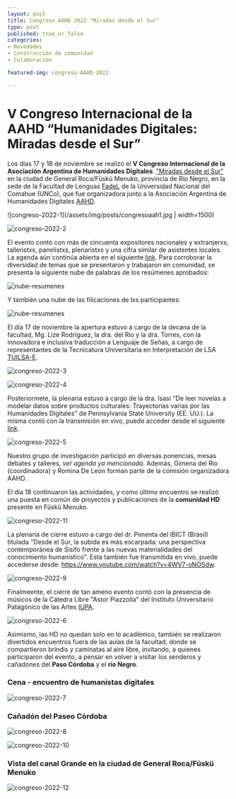 ```yaml
---
layout: post
title: Congreso AAHD 2022 "Miradas desde el Sur"
type: post
published: true_or_false
categories: 
- Novedades
- Construcción de comunidad
- Colaboración

featured-img: congreso-AAHD-2022

---
```


# V Congreso Internacional de la AAHD “Humanidades Digitales: Miradas desde el Sur”

Los días 17 y 18 de noviembre se realizó el **V Congreso Internacional de la Asociación Argentina de Humanidades Digitales**: ["Miradas desde el Sur"](https://www.aacademica.org/aahd2022) en la ciudad de General Roca/Füskü Menuko, provincia de Río Negro, en la sede de la Facultad de Lenguas [FadeL](https://fadelweb.uncoma.edu.ar/) de la Universidad Nacional del Comahue (UNCo), que fue organizadora junto a la Asociación Argentina de Humanidades Digitales [AAHD](https://www.aahd.net.ar/).

![congreso-2022-1](/assets/img/posts/congresoaah1.jpg | width=1500) 

![congreso-2022-2](/assets/img/posts/congresoaah2.jpg)

El evento contó con más de cincuenta expositores nacionales y extranjerxs, talleristxs, panelistxs, plenaristxs y una cifra similar de asistentes locales. La agenda aún continúa abierta en el siguiente [link](https://www.aacademica.org/aahd2022/tabs/program). Para corroborar la diversidad de temas que se presentaron y trabajaron en comunidad, se presenta la siguiente nube de palabras de los resúmenes aprobados:

![nube-resumenes](/assets/img/posts/congresoaah-nube.png)

Y también una nube de las filicaciones de lxs participantes:

![nube-resumenes](/assets/img/posts/congresoaah-nube-filiacion.png)


El día 17 de noviembre la apertura estuvo a cargo de la decana de la facultad, Mg. Lize Rodríguez, la dra. del Rio y la dra. Torres, con la innovadora e inclusiva traducción a Lenguaje de Señas, a cargo de representantes de la Tecnicatura Universitaria en Interpretación de LSA [TUILSA-E](https://fahuweb.uncoma.edu.ar/index.php/academica/16-carreras/36-tecnicatura-universitaria-en-interpretacion-de-lengua-de-senas-argentina-espanol-tuilsa-e).

![congreso-2022-3](/assets/img/posts/congresoaah3.jpg)

![congreso-2022-4](/assets/img/posts/congresoaah4.jpg)

Posteriormete, la plenaria estuvo a cargo de la dra. Isasi "De leer novelas a modelar datos sobre productos culturales: Trayectorias varias por las Humanidades Digitales" de Pennsylvania State University (EE. UU.). La misma contó con la transmisión en vivo, puede acceder desde el siguiente [link](https://www.youtube.com/watch?v=R_cCMIM3N8s).

![congreso-2022-5](/assets/img/posts/congresoaah5.jpg)

Nuestro grupo de investigación participó en diversas ponencias, mesas debates y talleres, *ver agenda ya mencionada*. Además, Gimena del Rio (coordinadora) y Romina De León forman parte de la comisión organizadora AAHD.

El día 18 continuaron las actividades, y como último encuentro se realizó una puesta en común de proyectos y publicaciones de la **comunidad HD** presente en Füskü Menuko. 

![congreso-2022-11](/assets/img/posts/congresoaah11.jpeg)

La plenaria de cierre estuvo a cargo del dr. Pimenta del IBICT (Brasil) titulada "Desde el Sur, la subida es más escarpada: una perspectiva contemporánea de Sísifo frente a las nuevas materialidades del conocimiento humanístico". Esta también fue transmitida en vivo, puede accederse desde: https://www.youtube.com/watch?v=4WV7-oNOSdw.

![congreso-2022-9](/assets/img/posts/congresoaah9.jpeg)

Finalmeente, el cierre de tan ameno evento contó con la presencia de músicos de la Cátedra Libre "Astor Piazzolla" del Instituto Universitario Patagónico de las Artes [IUPA](https://iupa.edu.ar/sitio/la-catedra-libre-astor-piazzolla-abre-una-nueva-inscripcion/).

![congreso-2022-6](/assets/img/posts/congresoaah6.jpg)

Asimismo, las HD no quedan solo en lo académico, también se realizaron divertidos encuentros fuera de las aulas de la facultad, donde se compartieron brindis y caminatas al aire libre, invitando, a quienes participaron del evento, a pensar en volver a visitar los senderos y cañadones del **Paso Córdoba** y el **río Negro**.

### Cena - encuentro de humanistas digitales

![congreso-2022-7](/assets/img/posts/congresoaah7.jpeg)

### Cañadón del Paseo Córdoba

![congreso-2022-8](/assets/img/posts/congresoaah8.jpeg)

![congreso-2022-10](/assets/img/posts/congresoaah10.jpeg)

### Vista del canal Grande en la ciudad de General Roca/Füskü Menuko

![congreso-2022-12](/assets/img/posts/congresoaah12.jpg)





